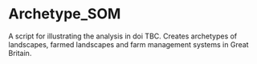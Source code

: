 # Archetype_SOM
A script for illustrating the analysis in doi TBC. Creates archetypes of landscapes, farmed landscapes and farm management systems in Great Britain.
